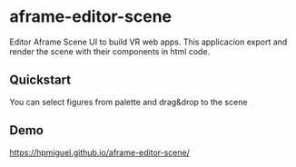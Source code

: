 # aframe-editor-scene
Editor Aframe Scene UI to build VR web apps. This applicacion export and render the scene with their components in html code.

## Quickstart

You can select figures from palette and drag&drop to the scene

## Demo
https://hpmiguel.github.io/aframe-editor-scene/
